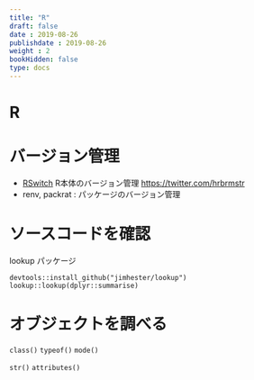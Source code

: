 ```yaml
---
title: "R"
draft: false
date : 2019-08-26
publishdate : 2019-08-26
weight : 2
bookHidden: false
type: docs
---
```


# R

# バージョン管理

- [RSwitch](https://rud.is/rswitch/) R本体のバージョン管理 https://twitter.com/hrbrmstr
- renv, packrat : パッケージのバージョン管理


# ソースコードを確認

lookup パッケージ

```
devtools::install_github("jimhester/lookup")
lookup::lookup(dplyr::summarise)
```

# オブジェクトを調べる

`class()` `typeof()` `mode()`

`str()` `attributes()`
